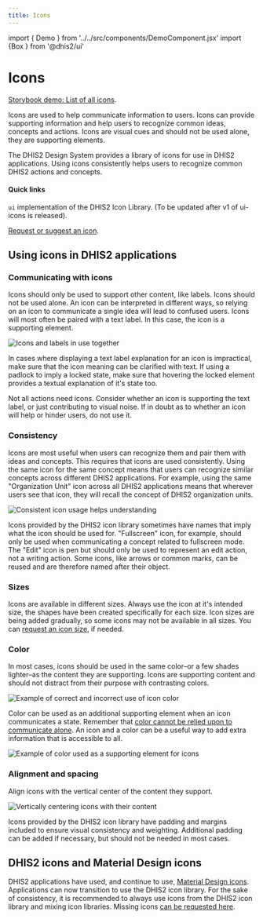 ```yaml
---
title: Icons
---
```


import { Demo } from '../../src/components/DemoComponent.jsx'
import {Box } from '@dhis2/ui'

# Icons

<Demo>
    <Box>
    <p><a href="https://ui.dhis2.nu/demo/?path=/story/icons-list--complete-icon-set" target="_blank">Storybook demo: List of all icons</a>.</p> 
    </Box>
</Demo>

Icons are used to help communicate information to users. Icons can provide supporting information and help users to recognize common ideas, concepts and actions. Icons are visual cues and should not be used alone, they are supporting elements.

The DHIS2 Design System provides a library of icons for use in DHIS2 applications. Using icons consistently helps users to recognize common DHIS2 actions and concepts.

#### Quick links

`ui` implementation of the DHIS2 Icon Library. (To be updated after v1 of ui-icons is released).

[Request or suggest an icon](https://github.com/dhis2/design-system/issues/new?assignees=cooper-joe&labels=icons&template=icon-request.md&title=%5BIcon+request%5D).

## Using icons in DHIS2 applications

### Communicating with icons

Icons should only be used to support other content, like labels. Icons should not be used alone. An icon can be interpreted in different ways, so relying on an icon to communicate a single idea will lead to confused users. Icons will most often be paired with a text label. In this case, the icon is a supporting element.

![Icons and labels in use together](/images/icons/icon-and-text.png)

In cases where displaying a text label explanation for an icon is impractical, make sure that the icon meaning can be clarified with text. If using a padlock to imply a locked state, make sure that hovering the locked element provides a textual explanation of it's state too.

Not all actions need icons. Consider whether an icon is supporting the text label, or just contributing to visual noise. If in doubt as to whether an icon will help or hinder users, do not use it.

### Consistency

Icons are most useful when users can recognize them and pair them with ideas and concepts. This requires that icons are used consistently. Using the same icon for the same concept means that users can recognize similar concepts across different DHIS2 applications. For example, using the same "Organization Unit" icon across all DHIS2 applications means that wherever users see that icon, they will recall the concept of DHIS2 organization units.

![Consistent icon usage helps understanding](/images/icons/consistency.png)

Icons provided by the DHIS2 icon library sometimes have names that imply what the icon should be used for. "Fullscreen" icon, for example, should only be used when communicating a concept related to fullscreen mode. The "Edit" icon is pen but should only be used to represent an edit action, not a writing action. Some icons, like arrows or common marks, can be reused and are therefore named after their object.

### Sizes

Icons are available in different sizes. Always use the icon at it's intended size, the shapes have been created specifically for each size. Icon sizes are being added gradually, so some icons may not be available in all sizes. You can [request an icon size](https://github.com/dhis2/design-system/issues/new?assignees=cooper-joe&labels=icons&template=icon-request.md&title=%5BIcon+request%5D), if needed.

### Color

In most cases, icons should be used in the same color–or a few shades lighter–as the content they are supporting. Icons are supporting content and should not distract from their purpose with contrasting colors.

![Example of correct and incorrect use of icon color](/images/icons/icon-color.png)

Color can be used as an additional supporting element when an icon communicates a state. Remember that [color cannot be relied upon to communicate alone](color.md#accessibility). An icon and a color can be a useful way to add extra information that is accessible to all.

![Example of color used as a supporting element for icons](/images/icons/icon-color-state.png)

### Alignment and spacing

Align icons with the vertical center of the content they support.

![Vertically centering icons with their content](/images/icons/icon-alignment.png)

Icons provided by the DHIS2 icon library have padding and margins included to ensure visual consistency and weighting. Additional padding can be added if necessary, but should not be needed in most cases.

## DHIS2 icons and Material Design icons

DHIS2 applications have used, and continue to use, [Material Design icons](https://material.io/resources/icons/?style=baseline). Applications can now transition to use the DHIS2 icon library. For the sake of consistency, it is recommended to always use icons from the DHIS2 icon library and mixing icon libraries. Missing icons [can be requested here](https://github.com/dhis2/design-system/issues/new?assignees=cooper-joe&labels=icons&template=icon-request.md&title=%5BIcon+request%5D).
